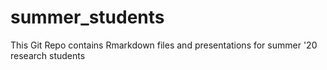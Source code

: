 # summer_students
 This Git Repo contains Rmarkdown files and presentations for summer '20 research students 
